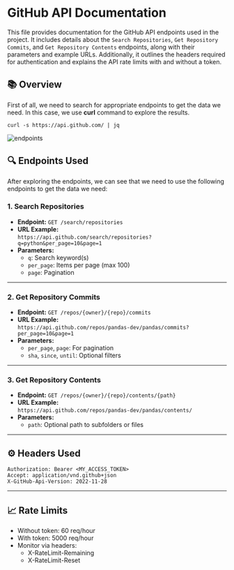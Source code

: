 # GitHub API Documentation

This file provides documentation for the GitHub API endpoints used in the project. It includes details about the `Search Repositories`, `Get Repository Commits`, and `Get Repository Contents` endpoints, along with their parameters and example URLs. Additionally, it outlines the headers required for authentication and explains the API rate limits with and without a token.

## 📚 Overview

First of all, we need to search for appropriate endpoints to get the data we need. In this case, we use **curl** command to explore the results.

```
curl -s https://api.github.com/ | jq
```

![endpoints](../assets/endpoints.png)


## 🔍 Endpoints Used

After exploring the endpoints, we can see that we need to use the following endpoints to get the data we need:

### 1. Search Repositories
- **Endpoint:** `GET /search/repositories`
- **URL Example:**  
  `https://api.github.com/search/repositories?q=python&per_page=10&page=1`
- **Parameters:**
  - `q`: Search keyword(s)
  - `per_page`: Items per page (max 100)
  - `page`: Pagination

---

### 2. Get Repository Commits
- **Endpoint:** `GET /repos/{owner}/{repo}/commits`
- **URL Example:**  
  `https://api.github.com/repos/pandas-dev/pandas/commits?per_page=10&page=1`
- **Parameters:**
  - `per_page`, `page`: For pagination
  - `sha`, `since`, `until`: Optional filters

---

### 3. Get Repository Contents
- **Endpoint:** `GET /repos/{owner}/{repo}/contents/{path}`
- **URL Example:**  
  `https://api.github.com/repos/pandas-dev/pandas/contents/`
- **Parameters:**
  - `path`: Optional path to subfolders or files

---

## ⚙️ Headers Used
```
Authorization: Bearer <MY_ACCESS_TOKEN>
Accept: application/vnd.github+json
X-GitHub-Api-Version: 2022-11-28
```
---

## 📈 Rate Limits

* Without token: 60 req/hour
* With token: 5000 req/hour
* Monitor via headers:
  * X-RateLimit-Remaining
  * X-RateLimit-Reset
